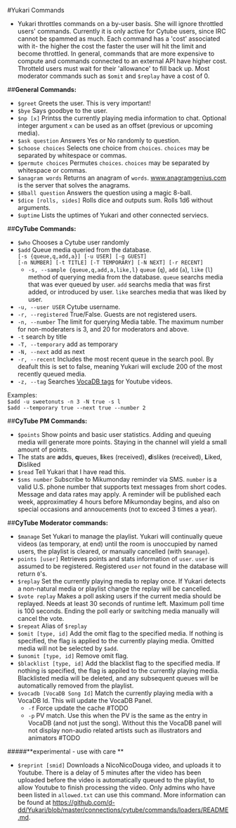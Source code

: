 #Yukari Commands

* Yukari throttles commands on a by-user basis. She will ignore throttled users' commands. Currently it is only active for Cytube users, since IRC cannot be spammed as much. Each command has a 'cost' associated with it- the higher the cost the faster the user will hit the limit and become throttled. In general, commands that are more expensive to compute and commands connected to an external API have higher cost. Throtteld users must wait for their 'allowance' to fill back up. Most moderator commands such as `$omit` and `$replay` have a cost of 0.

##**General Commands:**
- `$greet` Greets the user. This is very important!
- `$bye` Says goodbye to the user.
- `$np [x]` Printss the currently playing media information to chat. Optional integer argument `x` can be used as an offset (previous or upcoming media).
- `$ask question` Answers Yes or No randomly to question.
- `$choose choices` Selects one choice from `choices`. `choices` may be separated by whitespace or commas.
- `$permute choices` Permutes `choices`. `choices` may be separated by whitespace or commas.
- `$anagram words` Returns an anagram of `words`. www.anagramgenius.com is the server that solves the anagrams.
- `$8ball question` Answers the question using a magic 8-ball.
- `$dice [rolls, sides]` Rolls dice and outputs sum. Rolls 1d6 without arguments. 
- `$uptime` Lists the uptimes of Yukari and other connected serviecs.

##**CyTube Commands:**
- `$who` Chooses a Cytube user randomly 
- `$add` Queue media queried from the database.  
 `[-s {queue,q,add,a}] [-u USER] [-g GUEST]`  
 `[-n NUMBER] [-t TITLE] [-T TEMPORARY] [-N NEXT] [-r RECENT]`
  - `-s, --sample {queue,q,add,a,like,l}` `queue` (`q`), `add` (`a`), `like` (`l`) method of querying media from the database. `queue` searchs media that was ever queued by user. `add` searchs media that was first added, or introduced by user. `like` searches media that was liked by user.
 - `-u, --user USER` Cytube username.
 - `-r, --registered` True/False. Guests are not registered users.
 - `-n, --number` The limit for querying Media table. The maximum number for non-moderaters is 3, and 20 for moderators and above.
 - `-t` search by title
 - `-T, --temporary` add as temporary
 - `-N, --next` add as next
 - `-r, --recent` Includes the most recent queue in the search pool. By deafult this is set to false, meaning Yukari will exclude 200 of the most recently queued media.  
 - `-z, --tag` Searches [VocaDB tags](http://vocadb.net/Tag) for Youtube videos.  
    
  Examples:  
    `$add -u sweetonuts -n 3 -N true -s l`  
    `$add --temporary true --next true --number 2`  




##**CyTube PM Commands:**
- `$points`  Show points and basic user statistics. Adding and queuing media will generate more points. Staying in the channel will yield a small amount of points.  
- The stats are <b>a</b>dds, <b>q</b>ueues, <b>l</b>ikes (received), <b>d</b>islikes (received), <b>L</b>iked, <b>D</b>isliked
- `$read` Tell Yukari that I have read this.
- `$sms number` Subscribe to Mikumonday reminder via SMS. `number` is a valid U.S. phone number that supports text messages from short codes. Message and data rates may apply. A reminder will be published each week, approximatley 4 hours before Mikumonday begins, and also on special occasions and annoucements (not to exceed 3 times a year).

##**CyTube Moderator commands:**
- `$manage` Set Yukari to manage the playlist. Yukari will continually queue videos (as temporary, at end) until the room is unoccupied by named users, the playlist is cleared, or manually cancelled (with `$manage`). 
- `points [user]` Retrieves points and stats information of `user`. `user` is assumed to be registered. Registered `user` not found in the database will return `0`'s.
- `$replay` Set the currently playing media to replay once. If Yukari detects a non-natural media or playlist change the replay will be cancelled.
- `$vote replay` Makes a poll asking users if the current media should be replayed. Needs at least 30 seconds of runtime left. Maximum poll time is 100 seconds. Ending the poll early or switching media manually will cancel the vote.
- `$repeat` Alias of `$replay`
- `$omit [type, id]` Add the omit flag to the specified media. If nothing is specified, the flag is applied to the currently playing media. Omitted media will not be selected by `$add`.
- `$unomit [type, id]` Remove omit flag.
- `$blacklist [type, id]` Add the blacklist flag to the specified media. If nothing is specified, the flag is appiled to the currently playing media. Blacklisted media will be deleted, and any subsequent queues will be automatically removed from the playlist.
- `$vocadb [VocaDB Song Id]` Match the currently playing media with a VocaDB Id. This will update the VocaDB Panel.
  -   `-f` Force update the cache #TODO
  -   `-p` PV match. Use this when the PV is the same as the entry in VocaDB (and not just the song). Without this the VocaDB panel will not display non-audio related artists such as illustrators and animators #TODO  


#####**experimental - use with care **
- `$reprint [smid]` Downloads a NicoNicoDouga video, and uploads it to Youtube. There is a delay of 5 minutes after the video has been uploaded before the video is automatically queued to the playlist, to allow Youtube to finish processing the video. Only admins who have been listed in `allowed.txt` can use this command. More information can be found at https://github.com/d-dd/Yukari/blob/master/connections/cytube/commands/loaders/README.md.
